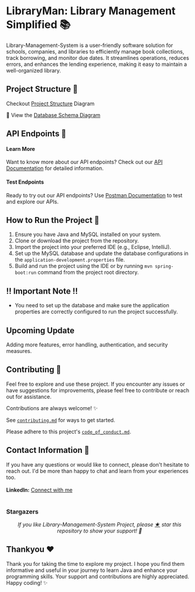 # LibraryMan: Library Management Simplified 📚

Library-Management-System is a user-friendly software solution for schools, companies, and libraries to efficiently manage book collections, track borrowing, and monitor due dates. It streamlines operations, reduces errors, and enhances the lending experience, making it easy to maintain a well-organized library.


## Project Structure 📂
Checkout [Project Structure](https://github.com/ajaynegi45/LibraryMan-API/tree/main/project-structure) Diagram

📌 View the [Database Schema Diagram](https://ibb.co/FL5XpQsw)

## API Endpoints 🔗

#### Learn More
Want to know more about our API endpoints? Check out our [API Documentation](https://github.com/ajaynegi45/LibraryMan-API/tree/main/api-docs) for detailed information.

#### Test Endpoints
Ready to try out our API endpoints? Use [Postman Documentation](https://documenter.getpostman.com/view/28691426/2sAXjJ6D7L) to test and explore our APIs.

## How to Run the Project 💨

1. Ensure you have Java and MySQL installed on your system.
2. Clone or download the project from the repository.
3. Import the project into your preferred IDE (e.g., Eclipse, IntelliJ).
4. Set up the MySQL database and update the database configurations in the `application-development.properties` file.
5. Build and run the project using the IDE or by running `mvn spring-boot:run` command from the project root directory.

## ‼️ Important Note ‼️

- You need to set up the database and make sure the application properties are correctly configured to run the project successfully.

## Upcoming Update
Adding more features, error handling, authentication, and security measures.

## Contributing 🤗

Feel free to explore and use these project. If you encounter any issues or have suggestions for improvements, please feel free to contribute or reach out for assistance.

Contributions are always welcome! ✨

See [`contributing.md`](https://github.com/ajaynegi45/Library-API/blob/main/Contributing.md) for ways to get started.

Please adhere to this project's [`code_of_conduct.md`](https://ibb.co/WWhVzMr6).

## Contact Information 📧

If you have any questions or would like to connect, please don't hesitate to reach out. I'd be more than happy to chat and learn from your experiences too.
<br><br>
**LinkedIn:** [Connect with me](https://www.linkedin.com/in/mahitosh-giri-775b6a188/)
<br><br>



### Stargazers

<p align="center">
  <i>If you like Library-Management-System Project, please <a href="https://github.com/Mahi12333/Library-Management-System">★</a> star this repository to show your support! 🤩</i>
 <br/>

</p>


## Thankyou ❤️
Thank you for taking the time to explore my project. I hope you find them informative and useful in your journey to learn Java and enhance your programming skills. Your support and contributions are highly appreciated.
Happy coding! ✨
<br><br>


